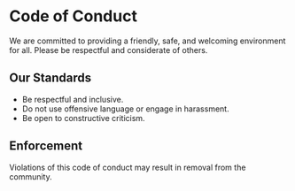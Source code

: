 # Code of Conduct

We are committed to providing a friendly, safe, and welcoming environment for all. Please be respectful and considerate of others.

## Our Standards

- Be respectful and inclusive.
- Do not use offensive language or engage in harassment.
- Be open to constructive criticism.

## Enforcement

Violations of this code of conduct may result in removal from the community.